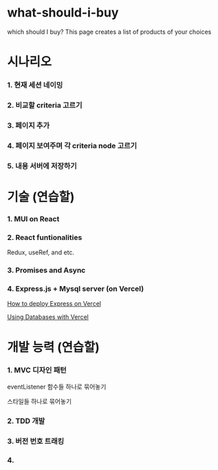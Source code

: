 # what-should-i-buy
which should I buy? This page creates a list of products of your choices

# 시나리오

### 1. 현재 세션 네이밍

### 2. 비교할 criteria 고르기

### 3. 페이지 추가

### 4. 페이지 보여주며 각 criteria node 고르기

### 5. 내용 서버에 저장하기


# 기술 (연습할)

### 1. MUI on React

### 2. React funtionalities

Redux, useRef, and etc.

### 3. Promises and Async

### 4. Express.js + Mysql server (on Vercel)

[How to deploy Express on Vercel](https://vercel.com/guides/using-express-with-vercel)

[Using Databases with Vercel](https://vercel.com/guides/using-databases-with-vercel)


# 개발 능력 (연습할)

### 1. MVC 디자인 패턴

eventListener 함수들 하나로 묶어놓기

스타일들 하나로 묶어놓기


### 2. TDD 개발

### 3. 버전 번호 트래킹

### 4. 
